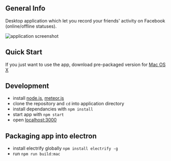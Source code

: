 ## General Info

Desktop application which let you record your friends' activity on Facebook (online/offline statuses).

![application screenshot](https://raw.githubusercontent.com/valiafetisov/be-my-friend/master/public/electron/screenshot-01.png)


## Quick Start

If you just want to use the app, download pre-packaged version for [Mac OS X](https://github.com/valiafetisov/be-my-friend/releases/)


## Development

- install [node.js](https://nodejs.org/en/download/), [meteor.js](https://www.meteor.com/install)
- clone the repository and `cd` into application directory
- install dependancies with `npm install`
- start app with `npm start`
- open [localhost:3000](http://localhost:3000)


## Packaging app into electron

- install electrify globally `npm install electrify -g`
- run `npm run build:mac`
